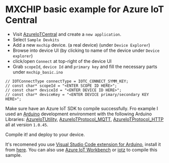 # MXCHIP basic example for Azure IoT Central

- Visit [AzureIoTCentral](https://apps.azureiotcentral.com) and create a `new application`.
- Select `Sample Devkits`
- Add a new `mxchip` device. (a real device) (under `Device Explorer`)
- Browse into device UI (by clicking to name of the device under `Device explorer`)
- click/open `Connect` at top-right of the device UI
- Grab `scopeId`, `device Id` and `primary key` and fill the necessary parts under `mxchip_basic.ino`

```
// IOTConnectType connectType = IOTC_CONNECT_SYMM_KEY;
// const char* scopeId = "<ENTER SCOPE ID HERE>";
// const char* deviceId = "<ENTER DEVICE ID HERE>";
// const char* deviceKey = "<ENTER DEVICE primary/secondary KEY HERE>";
```

Make sure have an Azure IoT SDK to compile successfully. Fro example I used an [Arduino](https://www.arduino.cc/en/main/software#download) development environment with the following Arduino Libraries: [AzureIoTUtility](https://github.com/Azure/azure-iot-arduino-utility), [AzureIoTProtocol_MQTT](https://github.com/Azure/azure-iot-arduino-protocol-mqtt), [AzureIoTProtocol_HTTP](https://github.com/Azure/azure-iot-arduino-protocol-http) all at version `1.0.45`.

Compile it! and deploy to your device.

It's recomened you use [Visual Studio Code extension for Arduino](https://github.com/Microsoft/vscode-arduino), install it from [here](https://marketplace.visualstudio.com/items?itemName=vsciot-vscode.vscode-arduino). You can also use [Azure IoT Workbench](https://microsoft.github.io/azure-iot-developer-kit/docs/get-started/#install-development-environment)
or [iotz](https://github.com/Azure/iotz) to compile this sample.
